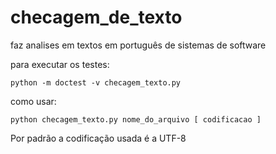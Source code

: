 checagem_de_texto
=================

faz analises em textos em português de sistemas de software 

para executar os testes: 

    python -m doctest -v checagem_texto.py


como usar:
    
    python checagem_texto.py nome_do_arquivo [ codificacao ]

Por padrão a codificação usada é a UTF-8
